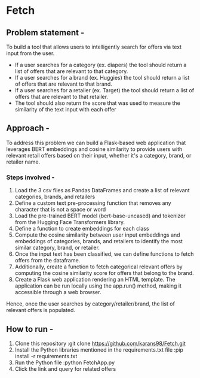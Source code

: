 # Fetch

## Problem statement - 

To build a tool that allows users to intelligently search for offers via text input from the user.

- If a user searches for a category (ex. diapers) the tool should return a list of offers that are relevant to that category.
- If a user searches for a brand (ex. Huggies) the tool should return a list of offers that are relevant to that brand.
- If a user searches for a retailer (ex. Target) the tool should return a list of offers that are relevant to that retailer.
- The tool should also return the score that was used to measure the similarity of the text input with each offer

## Approach - 

To address this problem we can build a Flask-based web application that leverages BERT embeddings and cosine similarity to provide users with relevant retail offers based on their input, whether it's a category, brand, or retailer name.

### Steps involved - 

1. Load the 3 csv files as Pandas DataFrames and create a list of relevant categories, brands, and retailers
2. Define a custom text pre-processing function that removes any character that is not a space or word
3. Load the pre-trained BERT model (bert-base-uncased) and tokenizer from the Hugging Face Transformers library.
4. Define a function to create embeddings for each class
5. Compute the cosine similarity between user input embeddings and embeddings of categories, brands, and retailers to identify the most similar category, brand, or retailer.
6. Once the input text has been classified, we can define functions to fetch offers from the dataframe.
7. Additionally, create a function to fetch categorical relevant offers by computing the cosine similarity score for offers that belong to the brand.
8. Create a Flask web application rendering an HTML template. The application can be run locally using the app.run() method, making it accessible through a web browser.

Hence, once the user searches by category/retailer/brand, the list of relevant offers is populated.

## How to run - 

1. Clone this repository :git clone https://github.com/karans98/Fetch.git
2. Install the Python libraries mentioned in the requirements.txt file :pip install -r requirements.txt
3. Run the Python file :python FetchApp.py
4. Click the link and query for related offers
